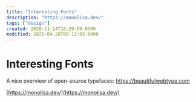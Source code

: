 ```yaml
---
title: "Interesting Fonts"
description: "https://monolisa.dev/"
tags: ["design"]
created: 2020-11-14T18:29:09-0500
modified: 2025-04-28T08:12:03-0400
---
```

# Interesting Fonts
A nice overview of open-source typefaces: https://beautifulwebtype.com


[https://monolisa.dev/](https://monolisa.dev/)